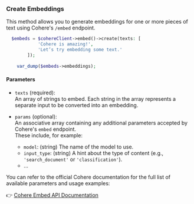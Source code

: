 ### Create Embeddings

This method allows you to generate embeddings for one or more pieces of text using Cohere's `/embed` endpoint.

```php
  $embeds = $cohereClient->embed()->create(texts: [
            'Cohere is amazing!',
            'Let’s try embedding some text.'
        ]);
        
    var_dump($embeds->embeddings);
```

#### Parameters

- `texts` (required):  
  An array of strings to embed. Each string in the array represents a separate input to be converted into an embedding.

- `params` (optional):  
  An associative array containing any additional parameters accepted by Cohere's `embed` endpoint.  
  These include, for example:
    - `model`: (string) The name of the model to use.
    - `input_type`: (string) A hint about the type of content (e.g., `'search_document'` or `'classification'`).
    - ...

You can refer to the official Cohere documentation for the full list of available parameters and usage examples:

👉 [Cohere Embed API Documentation](https://docs.cohere.com/reference/embed)